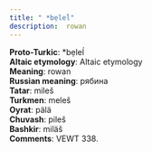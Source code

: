 ```yaml
---
title: " *bẹleĺ"
description:  rowan
---
```


<strong>Proto-Turkic</strong>:  *bẹleĺ<br>
<strong>Altaic etymology</strong>:  Altaic etymology<br>
<strong>Meaning</strong>:  rowan<br>
<strong>Russian meaning</strong>:  рябина<br>
<strong>Tatar</strong>:  mileš<br>
<strong>Turkmen</strong>:  meleš<br>
<strong>Oyrat</strong>:  pälä<br>
<strong>Chuvash</strong>:  pileš<br>
<strong>Bashkir</strong>:  miläš<br>
<strong>Comments</strong>:  VEWT 338.<br>


